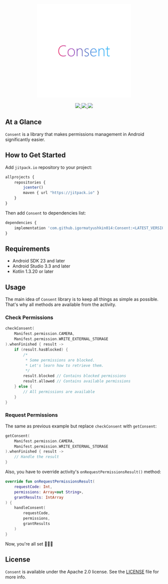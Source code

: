 <p align="center" >
	<img src="images/logo_2048_2048.png" alt="Consent" title="Consent" width="300" height="300">
</p>

<p align="center">
	<a href="https://http://www.android.com">
		<img src="https://img.shields.io/badge/android-23-green.svg?style=flat">
	</a>
	<a href="https://jitpack.io/#igormatyushkin014/Consent">
		<img src="https://jitpack.io/v/igormatyushkin014/Consent.svg">
	</a>
	<a href="https://tldrlegal.com/license/apache-license-2.0-(apache-2.0)">
		<img src="https://img.shields.io/badge/License-Apache 2.0-blue.svg?style=flat">
	</a>
</p>

## At a Glance

`Consent` is a library that makes permissions management in Android significantly easier.

## How to Get Started

Add `jitpack.io` repository to your project:

```javascript
allprojects {
    repositories {
        jcenter()
        maven { url "https://jitpack.io" }
    }
}
```

Then add `Consent` to dependencies list:

```javascript
dependencies {
    implementation 'com.github.igormatyushkin014:Consent:<LATEST_VERSION_ON_JITPACK>'
}
```

## Requirements

* Android SDK 23 and later
* Android Studio 3.3 and later
* Kotlin 1.3.20 or later

## Usage

The main idea of `Consent` library is to keep all things as simple as possible. That's why all methods are available from the activity.

### Check Permissions

```kotlin
checkConsent(
    Manifest.permission.CAMERA,
    Manifest.permission.WRITE_EXTERNAL_STORAGE
).whenFinished { result ->
    if (result.hasBlocked) {
        /*
         * Some permissions are blocked.
         * Let's learn how to retrieve them.
         */
        result.blocked // Contains blocked permissions
        result.allowed // Contains available permissions
    } else {
        // All permissions are available
    }
}
```

### Request Permissions

The same as previous example but replace `checkConsent` with `getConsent`:

```kotlin
getConsent(
    Manifest.permission.CAMERA,
    Manifest.permission.WRITE_EXTERNAL_STORAGE
).whenFinished { result ->
    // Handle the result
}
```

Also, you have to override activity's `onRequestPermissionsResult()` method:

```kotlin
override fun onRequestPermissionsResult(
    requestCode: Int,
    permissions: Array<out String>,
    grantResults: IntArray
) {
    handleConsent(
        requestCode,
        permissions,
        grantResults
    )
}
```

Now, you're all set 🎉🎉🎉

## License

`Consent` is available under the Apache 2.0 license. See the [LICENSE](./LICENSE) file for more info.
